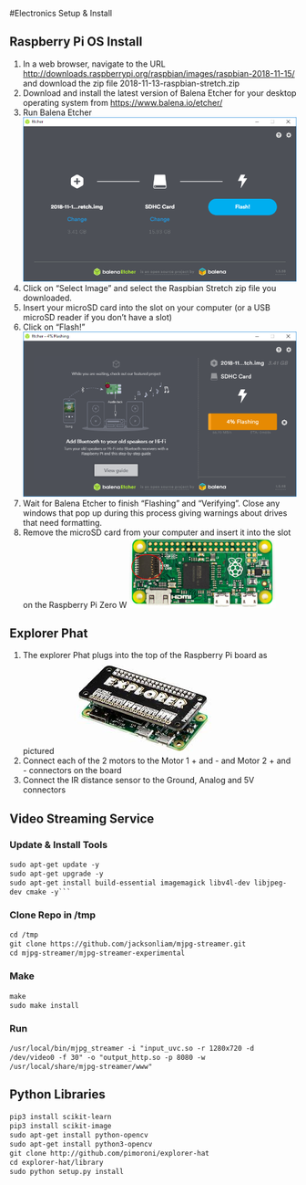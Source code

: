 #Electronics Setup & Install
## Raspberry Pi OS Install 
1. In a web browser, navigate to the URL http://downloads.raspberrypi.org/raspbian/images/raspbian-2018-11-15/ and download the zip file 2018-11-13-raspbian-stretch.zip
2. Download and install the latest version of Balena Etcher for your desktop operating system from https://www.balena.io/etcher/
3. Run Balena Etcher
  ![Etcher Screenshot](../Images/Balena.png?raw=true)
4. Click on “Select Image” and select the Raspbian Stretch zip file you downloaded.
5. Insert your microSD card into the slot on your computer (or a USB microSD reader if you don’t have a slot)
6. Click on “Flash!” 
  ![Flashing](../Images/Flashing.png?raw=true)
7. Wait for Balena Etcher to finish “Flashing” and “Verifying”.  Close any windows that pop up during this process giving warnings about drives that need formatting.
8. Remove the microSD card from your computer and insert it into the slot on the Raspberry Pi Zero W
  ![Raspberry Pi](../Images/RPi.png?raw=true)

## Explorer Phat
1.  The explorer Phat plugs into the top of the Raspberry Pi board as pictured
  ![Explorer](../Images/explorerphat.png?raw=true)
2. Connect each of the 2 motors to the Motor 1 + and - and Motor 2 + and - connectors on the board
3. Connect the IR distance sensor to the Ground, Analog and 5V connectors

## Video Streaming Service
### Update & Install Tools
```
sudo apt-get update -y
sudo apt-get upgrade -y
sudo apt-get install build-essential imagemagick libv4l-dev libjpeg-dev cmake -y```
```

### Clone Repo in /tmp
```
cd /tmp
git clone https://github.com/jacksonliam/mjpg-streamer.git
cd mjpg-streamer/mjpg-streamer-experimental
```

### Make
```
make
sudo make install
```

### Run
```
/usr/local/bin/mjpg_streamer -i "input_uvc.so -r 1280x720 -d /dev/video0 -f 30" -o "output_http.so -p 8080 -w /usr/local/share/mjpg-streamer/www"
```

## Python Libraries
```
pip3 install scikit-learn
pip3 install scikit-image
sudo apt-get install python-opencv
sudo apt-get install python3-opencv
git clone http://github.com/pimoroni/explorer-hat
cd explorer-hat/library
sudo python setup.py install
```
